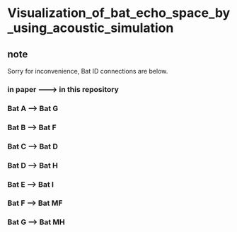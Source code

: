 # Visualization_of_bat_echo_space_by_using_acoustic_simulation

## note
Sorry for inconvenience, Bat ID connections are below.
### in paper ---> in this repository
### Bat A --> Bat G
### Bat B --> Bat F
### Bat C --> Bat D
### Bat D --> Bat H
### Bat E --> Bat I
### Bat F --> Bat MF
### Bat G --> Bat MH

